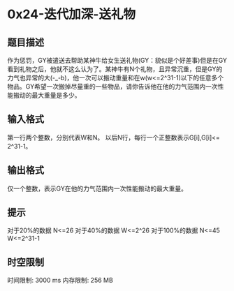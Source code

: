 # 0x24-迭代加深-送礼物

## 题目描述

作为惩罚，GY被遣送去帮助某神牛给女生送礼物(GY：貌似是个好差事)但是在GY看到礼物之后，他就不这么认为了。某神牛有N个礼物，且异常沉重，但是GY的力气也异常的大(-_-b)，他一次可以搬动重量和在w(w<=2^31-1)以下的任意多个物品。GY希望一次搬掉尽量重的一些物品，请你告诉他在他的力气范围内一次性能搬动的最大重量是多少。

## 输入格式

第一行两个整数，分别代表W和N。
以后N行，每行一个正整数表示G[i],G[i]<= 2^31-1。

## 输出格式

仅一个整数，表示GY在他的力气范围内一次性能搬动的最大重量。

## 提示

对于20%的数据 N<=26
对于40%的数据 W<=2^26
对于100%的数据 N<=45 W<=2^31-1

## 时空限制

时间限制: 3000 ms
内存限制: 256 MB
